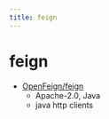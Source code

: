 ```yaml
---
title: feign
---
```


# feign

- [OpenFeign/feign](https://github.com/OpenFeign/feign)
  - Apache-2.0, Java
  - java http clients
